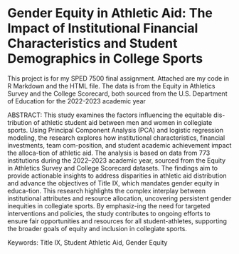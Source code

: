# Gender Equity in Athletic Aid: The Impact of Institutional Financial Characteristics and Student Demographics in College Sports 

This project is for my SPED 7500 final assignment. Attached are my code in R Markdown and the HTML file.
The data is from the Equity in Athletics Survey and the College Scorecard, both sourced from the U.S. Department of Education for the 2022-2023 academic year


ABSTRACT: This study examines the factors influencing the equitable dis-tribution of athletic student aid between men and women in collegiate sports. Using Principal Component Analysis (PCA) and logistic regression modeling, the research explores how institutional characteristics, financial investments, team com-position, and student academic achievement impact the alloca-tion of athletic aid. The analysis is based on data from 773 institutions during the 2022–2023 academic year, sourced from the Equity in Athletics Survey and College Scorecard datasets. The findings aim to provide actionable insights to address disparities in athletic aid distribution and advance the objectives of Title IX, which mandates gender equity in educa-tion. This research highlights the complex interplay between institutional attributes and resource allocation, uncovering persistent gender inequities in collegiate sports. By emphasiz-ing the need for targeted interventions and policies, the study contributes to ongoing efforts to ensure fair opportunities and resources for all student-athletes, supporting the broader goals of equity and inclusion in collegiate sports.

Keywords: Title IX, Student Athletic Aid, Gender Equity
